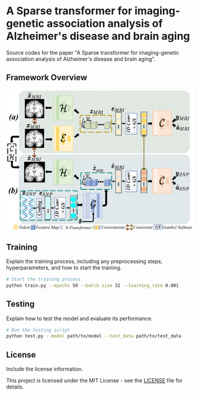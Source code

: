 # A Sparse transformer for imaging-genetic association analysis of Alzheimer's disease and brain aging

Source codes for the paper "A Sparse transformer for imaging-genetic association analysis of Alzheimer's disease and brain aging".

## Framework Overview

![Framework](framework.png)

## Training

Explain the training process, including any preprocessing steps, hyperparameters, and how to start the training.

```bash
# Start the training process
python train.py --epochs 50 --batch_size 32 --learning_rate 0.001
```

## Testing

Explain how to test the model and evaluate its performance.

```bash
# Run the testing script
python test.py --model path/to/model --test_data path/to/test_data
```

## License

Include the license information.

This project is licensed under the MIT License - see the [LICENSE](LICENSE) file for details.
